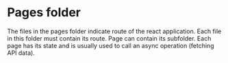 # Pages folder

The files in the pages folder indicate route of the react application. Each file in this folder must contain its route.
Page can contain its subfolder. Each page has its state and is usually used to call an async operation (fetching API data).
